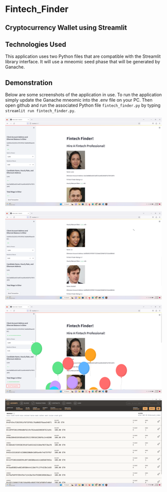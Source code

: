 # Fintech_Finder

## Cryptocurrency Wallet using Streamlit

## Technologies Used
This application uses two Python files that are compatible with the Streamlit library interface.  It will use a mneomic seed phase that will be generated by Ganache.

## Demonstration

Below are some screenshots of the application in use.  To run the application simply update the Ganache mneomic into the .env file on your PC.  Then open github and run the associated Python file `fintech_finder.py` by typing `streamlit run fintech_finder.py`.

![Sample transactioN](https://github.com/michaelmikelic/Fintech_Finder/blob/main/screenshots/Screenshot%20(10).png)

![Sample Transaction 2](https://github.com/michaelmikelic/Fintech_Finder/blob/main/screenshots/Screenshot%20(11).png)

![Sample Transaction 3](https://github.com/michaelmikelic/Fintech_Finder/blob/main/screenshots/Screenshot%20(12).png)

![Ganache Mneomic](https://github.com/michaelmikelic/Fintech_Finder/blob/main/screenshots/Screenshot%20(13).png)

